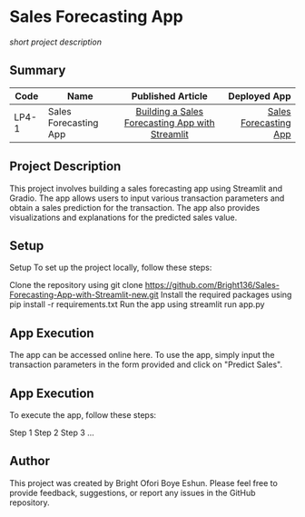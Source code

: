 # Sales Forecasting App
*short project description*

## Summary
| Code      | Name        | Published Article |  Deployed App |
|-----------|-------------|:-------------:|------:|
| LP4-1 | Sales Forecasting App |  [Building a Sales Forecasting App with Streamlit](/) | [Sales Forecasting App](/) |

## Project Description
This project involves building a sales forecasting app using Streamlit and Gradio. The app allows users to input various transaction parameters and obtain a sales prediction for the transaction. The app also provides visualizations and explanations for the predicted sales value.

## Setup
Setup
To set up the project locally, follow these steps:

Clone the repository using git clone https://github.com/Bright136/Sales-Forecasting-App-with-Streamlit-new.git
Install the required packages using pip install -r requirements.txt
Run the app using streamlit run app.py

## App Execution
The app can be accessed online here. To use the app, simply input the transaction parameters in the form provided and click on "Predict Sales".

## App Execution
To execute the app, follow these steps:

Step 1
Step 2
Step 3
...

## Author
This project was created by Bright Ofori Boye Eshun. Please feel free to provide feedback, suggestions, or report any issues in the GitHub repository.




